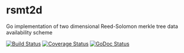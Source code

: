 # rsmt2d
Go implementation of two dimensional Reed-Solomon merkle tree data availability scheme

[![Build Status](https://img.shields.io/travis/musalbas/rsmt2d.svg)](https://travis-ci.org/musalbas/rsmt2d)
[![Coverage Status](https://img.shields.io/coveralls/github/musalbas/rsmt2d.svg)](https://coveralls.io/github/musalbas/rsmt2d?branch=master)
[![GoDoc Status](https://godoc.org/github.com/musalbas/rsmt2d?status.svg)](https://godoc.org/github.com/musalbas/rsmt2d)
